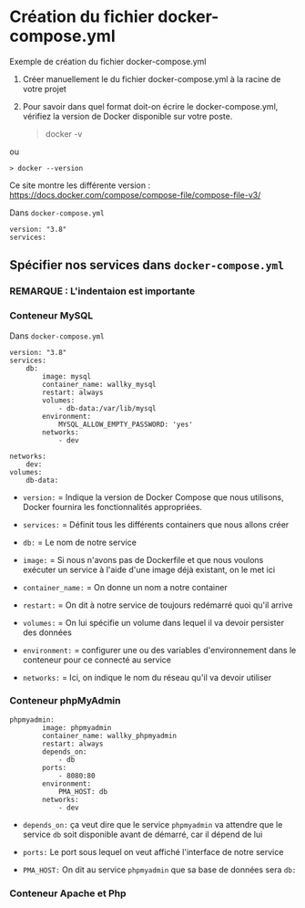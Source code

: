 # Création du fichier docker-compose.yml

Exemple de création du fichier docker-compose.yml

1) Créer manuellement le du fichier docker-compose.yml à la racine de votre projet

2) Pour savoir dans quel format doit-on écrire le docker-compose.yml, vérifiez la version de Docker disponible sur votre poste.

    > docker -v

ou 

    > docker --version

Ce site montre les différente version : https://docs.docker.com/compose/compose-file/compose-file-v3/

Dans `docker-compose.yml`

    version: "3.8"
    services:

##  Spécifier nos services dans `docker-compose.yml`

### REMARQUE : L'indentaion est importante

### Conteneur MySQL

Dans `docker-compose.yml`

    version: "3.8"
    services:
        db:
            image: mysql
            container_name: wallky_mysql
            restart: always
            volumes:
                - db-data:/var/lib/mysql
            environment:
                MYSQL_ALLOW_EMPTY_PASSWORD: 'yes'
            networks:
                - dev

    networks:
        dev:
    volumes:
        db-data:


 - `version:` = Indique la version de Docker Compose que nous utilisons, Docker fournira les fonctionnalités appropriées.

 - `services:` = Définit tous les différents containers que nous allons créer

 - `db:` = Le nom de notre service

 - `image:` = Si nous n'avons pas de Dockerfile et que nous voulons exécuter un service à l'aide d'une image déjà existant, on le met ici

 - `container_name:` = On donne un nom a notre container

 - `restart:` = On dit à notre service de toujours redémarré quoi qu'il arrive

 - `volumes:` = On lui spécifie un volume dans lequel il va devoir persister des données

 - `environment:` = configurer une ou des variables d'environnement dans le conteneur pour ce connecté au service

 - `networks:` = Ici, on indique le nom du réseau qu'il va devoir utiliser 


### Conteneur phpMyAdmin

    phpmyadmin:
            image: phpmyadmin
            container_name: wallky_phpmyadmin
            restart: always
            depends_on:
                - db
            ports:
                - 8080:80
            environment:
                PMA_HOST: db
            networks:
                - dev

 - `depends_on:` ça veut dire que le service `phpmyadmin` va attendre que le service `db` soit disponible avant de démarré, car il dépend de lui

 - `ports:` Le port sous lequel on veut affiché l'interface de notre service

 - `PMA_HOST:` On dit au service `phpmyadmin` que sa base de données sera `db:`


### Conteneur Apache et Php